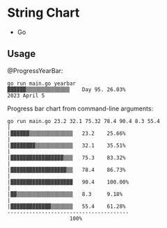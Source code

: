 # String Chart

- Go

## Usage

@ProgressYearBar:

```
go run main.go yearbar
▓▓▓▓▓▓▒▒▒▒▒▒▒▒▒▒▒▒▒▒    Day 95. 26.03%
2023 April 5
```

Progress bar chart from command-line arguments:

```
go run main.go 23.2 32.1 75.32 78.4 90.4 8.3 55.4
|
|▓▓▓▓▓▓▒▒▒▒▒▒▒▒▒▒▒▒▒▒   23.2    25.66%
|
|▓▓▓▓▓▓▓▓▒▒▒▒▒▒▒▒▒▒▒▒   32.1    35.51%
|
|▓▓▓▓▓▓▓▓▓▓▓▓▓▓▓▓▓▒▒▒   75.3    83.32%
|
|▓▓▓▓▓▓▓▓▓▓▓▓▓▓▓▓▓▓▒▒   78.4    86.73%
|
|▓▓▓▓▓▓▓▓▓▓▓▓▓▓▓▓▓▓▓▓   90.4    100.00%
|
|▓▓▒▒▒▒▒▒▒▒▒▒▒▒▒▒▒▒▒▒   8.3     9.18%
|
|▓▓▓▓▓▓▓▓▓▓▓▓▓▒▒▒▒▒▒▒   55.4    61.28%
---------------------------------------
                    100%
```
